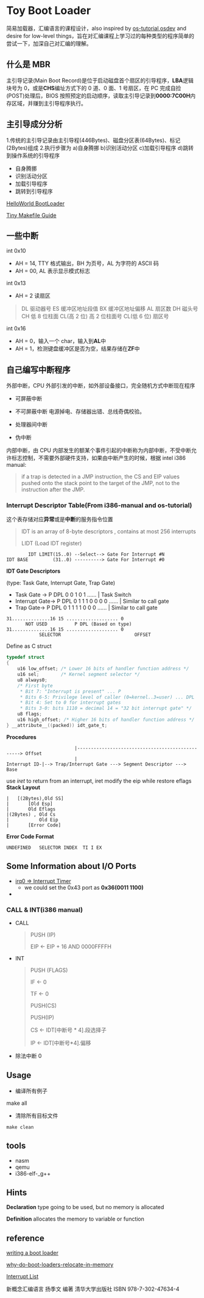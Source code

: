 # Toy Boot Loader

简易加载器，汇编语言的课程设计，also inspired by [os-tutorial](https://github.com/cfenollosa/os-tutorial),[osdev](http://osdev.org) and desire for low-level things，旨在对汇编课程上学习过的每种类型的程序简单的尝试一下，加深自己对汇编的理解。

## 什么是 MBR

主引导记录(Main Boot Record)是位于启动磁盘首个扇区的引导程序，**LBA**逻辑块号为 0，或是**CHS**编址方式下的 0 道、0 面、1 号扇区，在 PC 完成自捡(POST)处理后，BIOS 按照预定的启动顺序，读取主引导记录到**0000:7C00H**内存区域，并赚到主引导程序执行。

## 主引导成分分析

1.传统的主引导记录由主引导程(446Bytes)、磁盘分区表(64Bytes)、标记(2Bytes)组成 2.执行步骤为 a)自身腾挪 b)识别活动分区 c)加载引导程序 d)跳转到操作系统的引导程序

- 自身腾挪
- 识别活动分区
- 加载引导程序
- 跳转到引导程序

[HelloWorld BootLoader](./hello_world_loader/readme.md)

[Tiny Makefile Guide](./makefile.md)

## 一些中断

int 0x10

- AH = 14, TTY 格式输出，BH 为页号，AL 为字符的 ASCII 码
- AH = 00, AL 表示显示模式标志

int 0x13

- AH = 2 读扇区

> DL 驱动器号 ES 缓冲区地址段值 BX 缓冲区地址偏移 AL 扇区数 DH 磁头号 CH 低 8 位柱面 CL(高 2 位) 高 2 位柱面号 CL(低 6 位) 扇区号

int 0x16

- AH = 0，输入一个 char，输入到**AL**中
- AH = 1，检测键盘缓冲区是否为空，结果存储在**ZF**中

## 自己编写中断程序

外部中断，CPU 外部引发的中断，如外部设备接口，完全随机方式中断现在程序

- 可屏蔽中断

- 不可屏蔽中断 电源掉电、存储器出错、总线奇偶校验。

- 处理器间中断

- 伪中断

内部中断，由 CPU 内部发生的额某个事件引起的中断称为内部中断，不受中断允许标志控制，不需要外部硬件支持，如果由中断产生的时候，根据 intel i386 manual:

> if a trap is detected in a JMP instruction, the CS and EIP values pushed onto the stack point to the target of the JMP, not to the instruction after the JMP.

### Interrupt Descriptor Table(From i386-manual and os-tutorial)

这个表存储对应**异常**或是**中断**的服务指令位置

> IDT is an array of 8-byte descriptors , contains at most 256 interrupts
>
> LIDT (Load IDT register)

```plain
		IDT LIMIT(15..0) --Select--> Gate For Interrupt #N
IDT BASE 		 (31..0) ----------> Gate For Interrupt #0
```

**IDT Gate Descriptors**

(type: Task Gate, Interrupt Gate, Trap Gate)

- Task Gate -> P DPL 0 0 1 0 1 ......					| Task Switch
- Interrupt Gate-> P DPL 0 1 1 1 0 0 0 0 ......   | Similar to call gate
- Trap Gate-> P DPL 0 1 1 1 1 0 0 0 ......           | Similar to call gate

```plain
31..............16 15 ................... 0
	   NOT USED			 P DPL (Based on type)	
31..............16 15 ................... 0
			SELECTOR						   OFFSET
```

Define as C struct

```c
typedef struct
{
    u16 low_offset; /* Lower 16 bits of handler function address */
    u16 sel;        /* Kernel segment selector */
    u8 always0;
    /* First byte
     * Bit 7: "Interrupt is present" ... P
     * Bits 6-5: Privilege level of caller (0=kernel..3=user) ... DPL
     * Bit 4: Set to 0 for interrupt gates
     * Bits 3-0: bits 1110 = decimal 14 = "32 bit interrupt gate" */
    u8 flags;
    u16 high_offset; /* Higher 16 bits of handler function address */
} __attribute__((packed)) idt_gate_t;
```

**Procedures**

```plain
						 |-------------------------------------------------> Offset
						 |
Interrupt ID-|--> Trap/Interrupt Gate ---> Segment Descriptor ---> Base
```

use *iret* to return from an interrupt, iret modify the eip while restore eflags
**Stack Layout**

```plain
|	[(2Bytes),Old SS]
| 		[Old Esp]
|		Old Eflags 
|(2Bytes) , Old Cs
|			Old Eip
|		[Error Code]
```

**Error Code Format**

```Plain
UNDEFINED 	SELECTOR INDEX 	TI I EX
```

## Some Information about I/O Ports

- [irq0 => Interrupt Timer](https://wiki.osdev.org/PIT)
  - we could set the 0x43 port as **0x36(0011 1100)**
- 

### CALL & INT(i386 manual)

- CALL

  > PUSH (IP)
  >
  > EIP <- EIP + 16 AND 0000FFFFH

- INT

  > PUSH (FLAGS)
  >
  > IF <- 0
  >
  > TF <- 0
  >
  > PUSH(CS)
  >
  > PUSH(IP)
  >
  > CS <- IDT[中断号 * 4].段选择子
  >
  > IP <- IDT[中断号*4].偏移

- 除法中断 0

## Usage

- 编译所有例子

make all

- 清除所有目标文件

```shell
make clean
```

## tools

- nasm
- qemu
- i386-elf-\_g++

## Hints

**Declaration** type going to be used, but no memory is allocated

**Definition** allocates the memory to variable or function

## reference

[writing a boot loader](http://3zanders.co.uk/2017/10/13/writing-a-bootloader/)

[why-do-boot-loaders-relocate-in-memory](https://stackoverflow.com/questions/1203108/why-do-boot-loaders-relocate-in-memory)

[Interrupt List](http://www.ctyme.com/intr/int.htm)

新概念汇编语言 扬季文 编著 清华大学出版社 ISBN 978-7-302-47634-4
